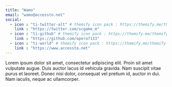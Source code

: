 ```yaml
---
title: "Wamo"
email: "wamo@accessto.net"
social:
  - icon : "ti-twitter-alt" # themify icon pack : https://themify.me/themify-icons
    link : "https://twitter.com/scgame_m"
  - icon : "ti-github" # themify icon pack : https://themify.me/themify-icons
    link : "https://github.com/opera7133"
  - icon : "ti-world" # themify icon pack : https://themify.me/themify-icons
    link : "https://www.accessto.net"
---
```


Lorem ipsum dolor sit amet, consectetur adipiscing elit. Proin sit amet vulputate augue. Duis auctor lacus id vehicula gravida. Nam suscipit vitae purus et laoreet.
Donec nisi dolor, consequat vel pretium id, auctor in dui. Nam iaculis, neque ac ullamcorper.